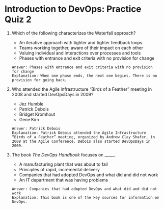 # Introduction to DevOps: Practice Quiz 2

1. Which of the following characterizes the Waterfall approach?
    - An iterative approach with tighter and tighter feedback loops
    - Teams working together, aware of their impact on each other
    - Valuing individual and interactions over processes and tools
    - Phases with entrance and exit criteria with no provision for change 
    ```
    Answer: Phases with entrance and exit criteria with no provision for change 
    Explanation: When one phase ends, the next one begins. There is no provision for going back.
    ```

2. Who attended the Agile Infrastructure “Birds of a Feather” meeting in 2008 and started DevOpsDays in 2009?
    - Jez Humble
    - Patrick Debois
    - Bridget Kromhout
    - Gene Kim
    ```
    Answer: Patrick Debois
    Explanation: Patrick Debois attended the Agile Infrastructure “Birds of a Feather” meeting, organized by Andrew Clay Shafer, in 2008 at the Agile Conference. Debois also started DevOpsDays in 2009.
    ```

3. The book _The DevOps Handbook_ focuses on _____.
    - A manufacturing plant that was about to fail
    - Principles of rapid, incremental delivery
    - Companies that had adopted DevOps and what did and did not work
    - An IT department that was having problems
    ```
    Answer: Companies that had adopted DevOps and what did and did not work
    Explanation: This book is one of the key sources for information on DevOps.
    ```
